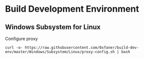 # Build Development Environment

## Windows Subsystem for Linux

Configure proxy

```
curl -o- https://raw.githubusercontent.com/0xfaner/build-dev-env/master/Windows/Subsystem/Linux/proxy-config.sh | bash
```
